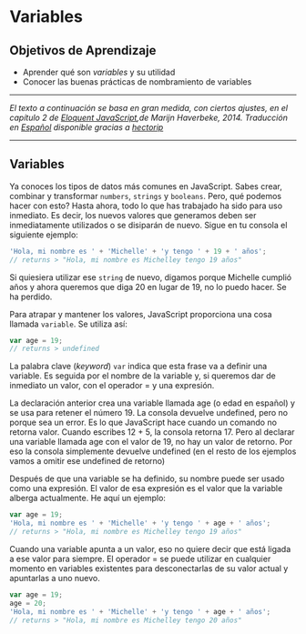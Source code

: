 # Variables
## Objetivos de Aprendizaje
- Aprender qué son _variables_ y su utilidad
- Conocer las buenas prácticas de nombramiento de variables

***
_El texto a continuación se basa en gran medida, con ciertos ajustes, en el capítulo 2 de [Eloquent JavaScript](http://eloquentjavascript.net/),de Marijn Haverbeke, 2014. Traducción en [Español](http://hectorip.github.io/Eloquent-JavaScript-ES-online/chapters/01_values.html) disponible gracias a [hectorip](http://hectorip.github.io)_
***

## Variables
Ya conoces los tipos de datos más comunes en JavaScript. Sabes crear, combinar y transformar `numbers`, `strings` y `booleans`. Pero, qué podemos hacer con esto? Hasta ahora, todo lo que has trabajado ha sido para uso inmediato. Es decir, los nuevos valores que generamos deben ser inmediatamente utilizados o se disiparán de nuevo. Sigue en tu consola el siguiente ejemplo:

```JavaScript
'Hola, mi nombre es ' + 'Michelle' + 'y tengo ' + 19 + ' años';
// returns > "Hola, mi nombre es Michelley tengo 19 años"

```
Si quiesiera utilizar ese `string` de nuevo, digamos porque Michelle cumplió años y ahora queremos que diga 20 en lugar de 19, no lo puedo hacer. Se ha perdido.

Para atrapar y mantener los valores, JavaScript proporciona una cosa llamada `variable`. Se utiliza así:

```JavaScript
var age = 19;
// returns > undefined
```
La palabra clave (_keyword_) `var` indica que esta frase va a definir una variable. Es seguida por el nombre de la variable y, si queremos dar de inmediato un valor, con el operador = y una expresión.

La declaración anterior crea una variable llamada age (o edad en español) y se usa para retener el número 19. La consola devuelve undefined, pero no porque sea un error. Es lo que JavaScript hace cuando un comando no retorna valor. Cuando escribes 12 + 5, la consola retorna 17. Pero al declarar una variable llamada age con el valor de 19, no hay un valor de retorno. Por eso la consola simplemente devuelve undefined (en el resto de los ejemplos vamos a omitir ese undefined de retorno)

Después de que una variable se ha definido, su nombre puede ser usado como una expresión. El valor de esa expresión es el valor que la variable alberga actualmente. He aquí un ejemplo:

```JavaScript
var age = 19;
'Hola, mi nombre es ' + 'Michelle' + 'y tengo ' + age + ' años';
// returns > "Hola, mi nombre es Michelley tengo 19 años"
```

Cuando una variable apunta a un valor, eso no quiere decir que está ligada a ese valor para siempre. El operador = se puede utilizar en cualquier momento en variables existentes para desconectarlas de su valor actual y apuntarlas a uno nuevo.

```JavaScript
var age = 19;
age = 20;
'Hola, mi nombre es ' + 'Michelle' + 'y tengo ' + age + ' años';
// returns > "Hola, mi nombre es Michelley tengo 20 años"
```
